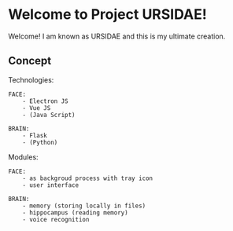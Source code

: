 # Welcome to Project URSIDAE!

Welcome! I am known as URSIDAE and this is my ultimate creation.

## Concept

Technologies:

    FACE:
        - Electron JS
        - Vue JS
        - (Java Script)

    BRAIN:
        - Flask
        - (Python)

Modules:

    FACE:
        - as backgroud process with tray icon
        - user interface

    BRAIN:
        - memory (storing locally in files)
        - hippocampus (reading memory)
        - voice recognition